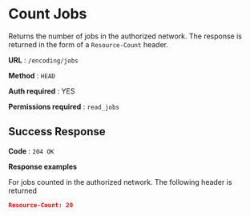 # Count Jobs

Returns the number of jobs in the authorized network. The response is returned in the form of a `Resource-Count` header.

**URL** : `/encoding/jobs`

**Method** : `HEAD`

**Auth required** : YES

**Permissions required** : `read_jobs`

## Success Response

**Code** : `204 OK`

**Response examples**

For jobs counted in the authorized network. The following header is returned

```json
Resource-Count: 20
```